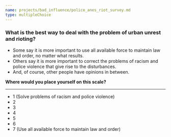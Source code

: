 ```yaml
---
name: projects/bad_influence/police_anes_riot_survey.md
type: multipleChoice
---
```


### What is the best way to deal with the problem of urban unrest and rioting?

- Some say it is more important to use all available force to maintain law and order, no matter what results.
- Others say it is more important to correct the problems of racism and police violence that give rise to the disturbances.
- And, of course, other people have opinions in between.

**Where would you place yourself on this scale?**

---

- 1 (Solve problems of racism and police violence)
- 2
- 3
- 4
- 5
- 6
- 7 (Use all available force to maintain law and order)
